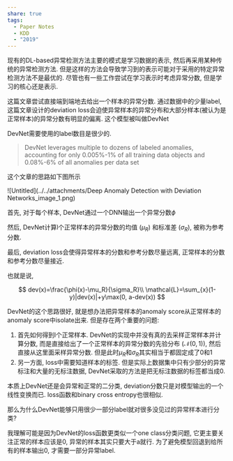 ```yaml
---
share: true
tags:
  - Paper Notes
  - KDD 
  - "2019"
---
```



现有的DL-based异常检测方法主要的模式是学习数据的表示, 然后再采用某种传统的异常检测方法. 但是这样的方法会导致学习到的表示可能对于采用的特定异常检测方法不是最优的. 尽管也有一些工作尝试在学习表示时考虑异常分数, 但是学习的核心还是表示.

这篇文章尝试直接端到端地去给出一个样本的异常分数. 通过数据中的少量label, 这篇文章设计的deviation loss会迫使异常样本的异常分布和大部分样本(被认为是正常样本)的异常分数有明显的偏离. 这个模型被叫做DevNet

DevNet需要使用的label数目是很少的.

> DevNet leverages multiple to dozens of labeled anomalies, accounting for only 0.005%-1% of all training data objects and 0.08%-6% of all anomalies per data set
> 

这个文章的思路如下图所示

![Untitled](../../attachments/Deep Anomaly Detection with Deviation Networks_image_1.png)

首先, 对于每个样本, DevNet通过一个DNN输出一个异常分数$\phi$

然后, DevNet计算l个正常样本的异常分数的均值 ($\mu_R$) 和标准差 ($\sigma_R$), 被称为参考分数.

最后, deviation loss会使得异常样本的分数和参考分数尽量远离, 正常样本的分数和参考分数尽量接近.

也就是说, 

$$
dev(x)=\frac{\phi(x)-\mu_R}{\sigma_R}\\
\mathcal{L}=\sum_{x}(1-y)|dev(x)|+y\max(0, a-dev(x))
$$

DevNet的这个思路很好, 就是想办法把异常样本的anomaly score从正常样本的anomaly score中isolate出来. 但是存在两个重要的问题:

1. 首先如何得到l个正常样本. DevNet的实现中并没有真的去采样正常样本并计算分数, 而是直接给出了一个正常样本的异常分数的先验分布 ($\mathcal{N}(0, 1)$), 然后直接从这里面采样异常分数. 但是此时$\mu_R$和$\sigma_R$其实相当于都固定成了0和1
2. 另一方面, loss中需要知道样本的标签. 但是实际上数据集中只有少部分的异常标注和大量的无标注数据, DevNet采取的方法是把无标注数据的标签都当成0.

本质上DevNet还是会异常和正常的二分类, deviation分数只是对模型输出的一个线性变换而已. loss函数和binary cross entropy也很相似. 

那么为什么DevNet能够只用很少一部分label就对很多没见过的异常样本进行分类?

我理解可能是因为DevNet的loss函数更类似一个one class分类问题, 它更主要关注正常的样本应该是0, 异常的样本其实只要大于a就行. 为了避免模型回退到给所有的样本输出0, 才需要一部分异常label.